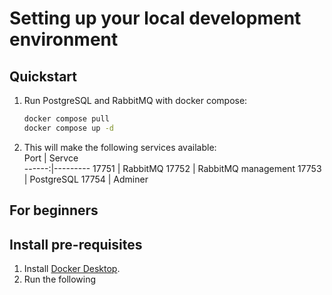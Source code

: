 # Setting up your local development environment

## Quickstart

1. Run PostgreSQL and RabbitMQ with docker compose:

    ```sh
    docker compose pull
    docker compose up -d
    ```
1. This will make the following services available:   
      Port | Servce  
    ------:|---------
     17751 | RabbitMQ
     17752 | RabbitMQ management 
     17753 | PostgreSQL
     17754 | Adminer




## For beginners

## Install pre-requisites

1. Install [Docker Desktop][docker-desktop-download].
1. Run the following 



[docker-desktop-download]: https://docs.docker.com/get-docker/
